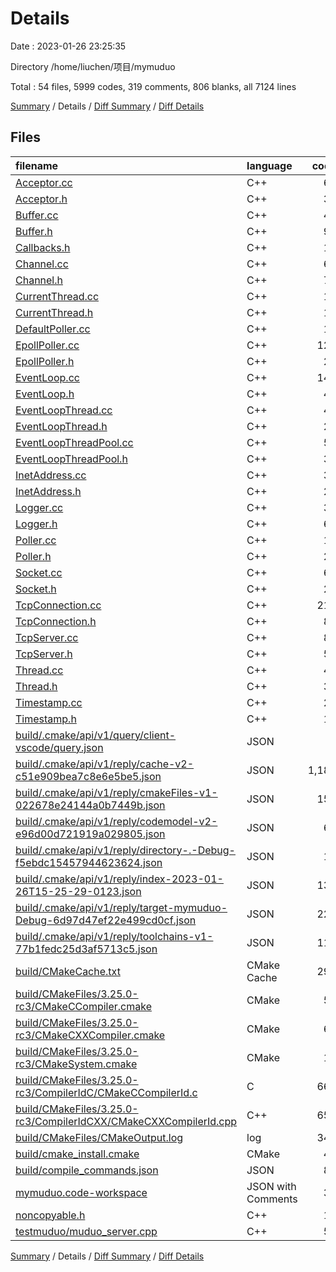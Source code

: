 # Details

Date : 2023-01-26 23:25:35

Directory /home/liuchen/项目/mymuduo

Total : 54 files,  5999 codes, 319 comments, 806 blanks, all 7124 lines

[Summary](results.md) / Details / [Diff Summary](diff.md) / [Diff Details](diff-details.md)

## Files
| filename | language | code | comment | blank | total |
| :--- | :--- | ---: | ---: | ---: | ---: |
| [Acceptor.cc](/Acceptor.cc) | C++ | 67 | 2 | 7 | 76 |
| [Acceptor.h](/Acceptor.h) | C++ | 30 | 0 | 8 | 38 |
| [Buffer.cc](/Buffer.cc) | C++ | 42 | 2 | 8 | 52 |
| [Buffer.h](/Buffer.h) | C++ | 99 | 5 | 20 | 124 |
| [Callbacks.h](/Callbacks.h) | C++ | 15 | 1 | 6 | 22 |
| [Channel.cc](/Channel.cc) | C++ | 65 | 7 | 11 | 83 |
| [Channel.h](/Channel.h) | C++ | 75 | 11 | 17 | 103 |
| [CurrentThread.cc](/CurrentThread.cc) | C++ | 15 | 0 | 5 | 20 |
| [CurrentThread.h](/CurrentThread.h) | C++ | 19 | 1 | 8 | 28 |
| [DefaultPoller.cc](/DefaultPoller.cc) | C++ | 17 | 0 | 4 | 21 |
| [EpollPoller.cc](/EpollPoller.cc) | C++ | 129 | 21 | 17 | 167 |
| [EpollPoller.h](/EpollPoller.h) | C++ | 25 | 10 | 8 | 43 |
| [EventLoop.cc](/EventLoop.cc) | C++ | 147 | 34 | 14 | 195 |
| [EventLoop.h](/EventLoop.h) | C++ | 47 | 7 | 17 | 71 |
| [EventLoopThread.cc](/EventLoopThread.cc) | C++ | 49 | 2 | 11 | 62 |
| [EventLoopThread.h](/EventLoopThread.h) | C++ | 27 | 0 | 9 | 36 |
| [EventLoopThreadPool.cc](/EventLoopThreadPool.cc) | C++ | 54 | 4 | 9 | 67 |
| [EventLoopThreadPool.h](/EventLoopThreadPool.h) | C++ | 32 | 1 | 12 | 45 |
| [InetAddress.cc](/InetAddress.cc) | C++ | 32 | 12 | 7 | 51 |
| [InetAddress.h](/InetAddress.h) | C++ | 21 | 1 | 6 | 28 |
| [Logger.cc](/Logger.cc) | C++ | 36 | 5 | 5 | 46 |
| [Logger.h](/Logger.h) | C++ | 64 | 6 | 11 | 81 |
| [Poller.cc](/Poller.cc) | C++ | 11 | 0 | 6 | 17 |
| [Poller.h](/Poller.h) | C++ | 27 | 5 | 7 | 39 |
| [Socket.cc](/Socket.cc) | C++ | 68 | 0 | 12 | 80 |
| [Socket.h](/Socket.h) | C++ | 23 | 1 | 7 | 31 |
| [TcpConnection.cc](/TcpConnection.cc) | C++ | 217 | 12 | 18 | 247 |
| [TcpConnection.h](/TcpConnection.h) | C++ | 83 | 2 | 24 | 109 |
| [TcpServer.cc](/TcpServer.cc) | C++ | 80 | 9 | 12 | 101 |
| [TcpServer.h](/TcpServer.h) | C++ | 50 | 7 | 15 | 72 |
| [Thread.cc](/Thread.cc) | C++ | 46 | 3 | 9 | 58 |
| [Thread.h](/Thread.h) | C++ | 33 | 0 | 10 | 43 |
| [Timestamp.cc](/Timestamp.cc) | C++ | 27 | 6 | 8 | 41 |
| [Timestamp.h](/Timestamp.h) | C++ | 16 | 0 | 5 | 21 |
| [build/.cmake/api/v1/query/client-vscode/query.json](/build/.cmake/api/v1/query/client-vscode/query.json) | JSON | 1 | 0 | 0 | 1 |
| [build/.cmake/api/v1/reply/cache-v2-c51e909bea7c8e6e5be5.json](/build/.cmake/api/v1/reply/cache-v2-c51e909bea7c8e6e5be5.json) | JSON | 1,183 | 0 | 1 | 1,184 |
| [build/.cmake/api/v1/reply/cmakeFiles-v1-022678e24144a0b7449b.json](/build/.cmake/api/v1/reply/cmakeFiles-v1-022678e24144a0b7449b.json) | JSON | 156 | 0 | 1 | 157 |
| [build/.cmake/api/v1/reply/codemodel-v2-e96d00d721919a029805.json](/build/.cmake/api/v1/reply/codemodel-v2-e96d00d721919a029805.json) | JSON | 60 | 0 | 1 | 61 |
| [build/.cmake/api/v1/reply/directory-.-Debug-f5ebdc15457944623624.json](/build/.cmake/api/v1/reply/directory-.-Debug-f5ebdc15457944623624.json) | JSON | 14 | 0 | 1 | 15 |
| [build/.cmake/api/v1/reply/index-2023-01-26T15-25-29-0123.json](/build/.cmake/api/v1/reply/index-2023-01-26T15-25-29-0123.json) | JSON | 132 | 0 | 1 | 133 |
| [build/.cmake/api/v1/reply/target-mymuduo-Debug-6d97d47ef22e499cd0cf.json](/build/.cmake/api/v1/reply/target-mymuduo-Debug-6d97d47ef22e499cd0cf.json) | JSON | 221 | 0 | 1 | 222 |
| [build/.cmake/api/v1/reply/toolchains-v1-77b1fedc25d3af5713c5.json](/build/.cmake/api/v1/reply/toolchains-v1-77b1fedc25d3af5713c5.json) | JSON | 113 | 0 | 1 | 114 |
| [build/CMakeCache.txt](/build/CMakeCache.txt) | CMake Cache | 299 | 0 | 66 | 365 |
| [build/CMakeFiles/3.25.0-rc3/CMakeCCompiler.cmake](/build/CMakeFiles/3.25.0-rc3/CMakeCCompiler.cmake) | CMake | 55 | 0 | 18 | 73 |
| [build/CMakeFiles/3.25.0-rc3/CMakeCXXCompiler.cmake](/build/CMakeFiles/3.25.0-rc3/CMakeCXXCompiler.cmake) | CMake | 64 | 0 | 20 | 84 |
| [build/CMakeFiles/3.25.0-rc3/CMakeSystem.cmake](/build/CMakeFiles/3.25.0-rc3/CMakeSystem.cmake) | CMake | 10 | 0 | 6 | 16 |
| [build/CMakeFiles/3.25.0-rc3/CompilerIdC/CMakeCCompilerId.c](/build/CMakeFiles/3.25.0-rc3/CompilerIdC/CMakeCCompilerId.c) | C | 661 | 61 | 147 | 869 |
| [build/CMakeFiles/3.25.0-rc3/CompilerIdCXX/CMakeCXXCompilerId.cpp](/build/CMakeFiles/3.25.0-rc3/CompilerIdCXX/CMakeCXXCompilerId.cpp) | C++ | 650 | 63 | 145 | 858 |
| [build/CMakeFiles/CMakeOutput.log](/build/CMakeFiles/CMakeOutput.log) | log | 349 | 0 | 27 | 376 |
| [build/cmake_install.cmake](/build/cmake_install.cmake) | CMake | 46 | 0 | 9 | 55 |
| [build/compile_commands.json](/build/compile_commands.json) | JSON | 87 | 0 | 0 | 87 |
| [mymuduo.code-workspace](/mymuduo.code-workspace) | JSON with Comments | 38 | 0 | 0 | 38 |
| [noncopyable.h](/noncopyable.h) | C++ | 13 | 4 | 2 | 19 |
| [testmuduo/muduo_server.cpp](/testmuduo/muduo_server.cpp) | C++ | 59 | 14 | 6 | 79 |

[Summary](results.md) / Details / [Diff Summary](diff.md) / [Diff Details](diff-details.md)